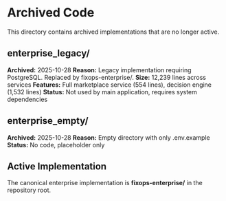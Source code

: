 # Archived Code

This directory contains archived implementations that are no longer active.

## enterprise_legacy/
**Archived:** 2025-10-28
**Reason:** Legacy implementation requiring PostgreSQL. Replaced by fixops-enterprise/.
**Size:** 12,239 lines across services
**Features:** Full marketplace service (554 lines), decision engine (1,532 lines)
**Status:** Not used by main application, requires system dependencies

## enterprise_empty/
**Archived:** 2025-10-28
**Reason:** Empty directory with only .env.example
**Status:** No code, placeholder only

## Active Implementation
The canonical enterprise implementation is **fixops-enterprise/** in the repository root.
